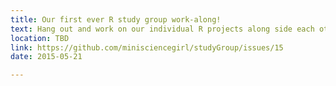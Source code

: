 ```yaml
---
title: Our first ever R study group work-along!
text: Hang out and work on our individual R projects along side each other
location: TBD
link: https://github.com/minisciencegirl/studyGroup/issues/15
date: 2015-05-21

---
```

